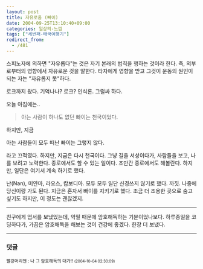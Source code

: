 ```yaml
---
layout: post
title: 자유로움 (빠이)
date: 2004-09-25T13:10:40+09:00
categories: 일상의-느낌
tags: ["세번째-태국여행기"]
redirect_from:
  - /481
---
```


스피노자에 의하면 "자유롭다"는 것은 자기 본래의 법칙을 행하는 것이라 한다. 즉, 외부로부터의 영향에서 자유로운 것을 말한다. 타자에게 영향을 받고 그것이 운동의 원인이 되는 자는 "자유롭지 못"하다.

로크까지 왔다. 기억나나? 로크? 인식론. 그럴싸 하다.

오늘 아침에는..

> 아는 사람이 하나도 없던 빠이는 천국이었다.

하지만, 지금

아는 사람들이 모두 떠난 빠이는 그렇지 않다.

라고 끄적였다. 하지만, 지금은 다시 천국이다. 그냥 길을 서성이다가, 사람들을 보고, 나를 보려고 노력한다. 종로에서도 할 수 있는 일이다. 조만간 종로에서도 해볼란다. 하지만, 일단은 여기서 계속 하기로 했다.

난(Nan), 미얀마, 라오스, 캄보디아. 모두 모두 일단 신경쓰지 않기로 했다. 까짓. 나중에 당신이랑 가도 된다. 지금은 혼자서 빠이를 지키기로 했다. 조금 더 조용한 곳으로 숨고싶기도 하지만, 이 정도는 괜찮겠지.

---

친구에게 엽서를 보냈었는데, 악필 때문에 암호해독하는 기분이었나보다. 하루종일을 코딩하다가, 가끔은 암호해독을 해보는 것이 건강에 좋겠다. 한장 더 보냈다.

* * *

### 댓글



<!--- cmt:848 --->
<!--- mail: --->
<!--- parent:0 --->

<small class=comment>빨강머리앤 : 나 그 암호해독의 대가!! <small>(2004-10-04 02:30:09)</small></small>

